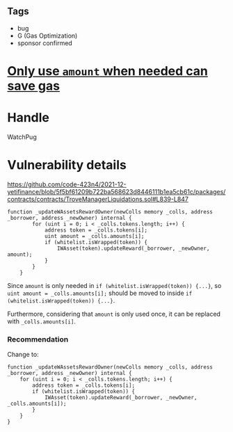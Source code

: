 ## Tags

- bug
- G (Gas Optimization)
- sponsor confirmed

# [Only use `amount` when needed can save gas](https://github.com/code-423n4/2021-12-yetifinance-findings/issues/279) 

# Handle

WatchPug


# Vulnerability details

https://github.com/code-423n4/2021-12-yetifinance/blob/5f5bf61209b722ba568623d8446111b1ea5cb61c/packages/contracts/contracts/TroveManagerLiquidations.sol#L839-L847

```solidity=839
function _updateWAssetsRewardOwner(newColls memory _colls, address _borrower, address _newOwner) internal {
        for (uint i = 0; i < _colls.tokens.length; i++) {
            address token = _colls.tokens[i];
            uint amount = _colls.amounts[i];
            if (whitelist.isWrapped(token)) {
                IWAsset(token).updateReward(_borrower, _newOwner, amount);
            }
        }
    }
```

Since `amount` is only needed in `if (whitelist.isWrapped(token)) {...}`, so `uint amount = _colls.amounts[i];` should be moved to inside `if (whitelist.isWrapped(token)) {...}`.

Furthermore, considering that `amount` is only used once, it can be replaced with `_colls.amounts[i]`.

### Recommendation

Change to:

```solidity=839
function _updateWAssetsRewardOwner(newColls memory _colls, address _borrower, address _newOwner) internal {
    for (uint i = 0; i < _colls.tokens.length; i++) {
        address token = _colls.tokens[i];
        if (whitelist.isWrapped(token)) {
            IWAsset(token).updateReward(_borrower, _newOwner, _colls.amounts[i]);
        }
    }
}
```

